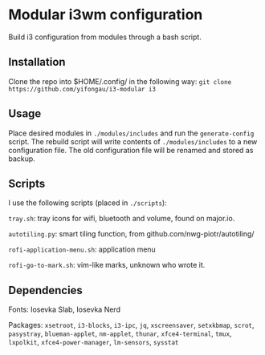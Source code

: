 # Modular i3wm configuration

Build i3 configuration from modules through a bash script.

## Installation

Clone the repo into $HOME/.config/ in the following way:
`git clone https://github.com/yifongau/i3-modular i3`

## Usage

Place desired modules in `./modules/includes` and run the
`generate-config` script. The rebuild script will write contents of
`./modules/includes` to a new configuration file. The old
configuration file will be renamed and stored as backup.

## Scripts

I use the following scripts (placed in `./scripts`):

`tray.sh`: tray icons for wifi, bluetooth and volume, found
on major.io.

`autotiling.py`: smart tiling function, from 
github.com/nwg-piotr/autotiling/

`rofi-application-menu.sh`: application menu

`rofi-go-to-mark.sh`: vim-like marks, unknown who wrote it.

## Dependencies

Fonts: Iosevka Slab, Iosevka Nerd

Packages: `xsetroot`, `i3-blocks`, `i3-ipc`, `jq`,
`xscreensaver`, `setxkbmap`, `scrot`, `pasystray`,
`blueman-applet`, `nm-applet`, `thunar`, `xfce4-terminal`,
`tmux`, `lxpolkit`, `xfce4-power-manager`, `lm-sensors`,
`sysstat` 
